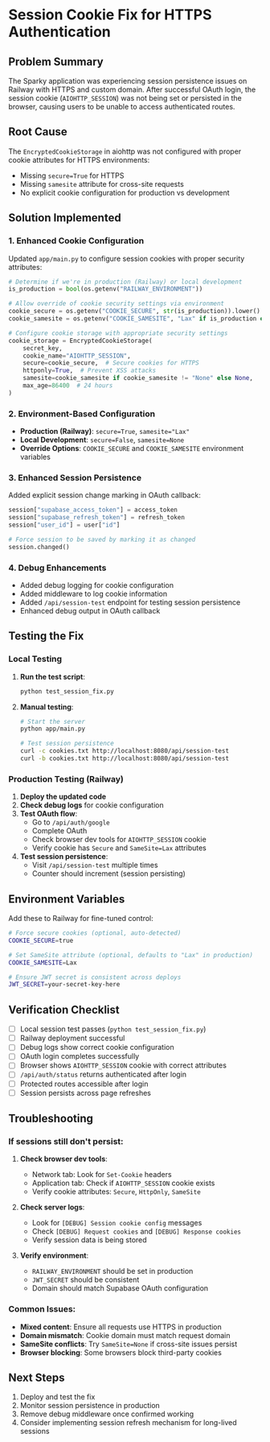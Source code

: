 # Session Cookie Fix for HTTPS Authentication

## Problem Summary

The Sparky application was experiencing session persistence issues on Railway with HTTPS and custom domain. After successful OAuth login, the session cookie (`AIOHTTP_SESSION`) was not being set or persisted in the browser, causing users to be unable to access authenticated routes.

## Root Cause

The `EncryptedCookieStorage` in aiohttp was not configured with proper cookie attributes for HTTPS environments:
- Missing `secure=True` for HTTPS
- Missing `samesite` attribute for cross-site requests
- No explicit cookie configuration for production vs development

## Solution Implemented

### 1. Enhanced Cookie Configuration

Updated `app/main.py` to configure session cookies with proper security attributes:

```python
# Determine if we're in production (Railway) or local development
is_production = bool(os.getenv("RAILWAY_ENVIRONMENT"))

# Allow override of cookie security settings via environment
cookie_secure = os.getenv("COOKIE_SECURE", str(is_production)).lower() in ("true", "1", "yes")
cookie_samesite = os.getenv("COOKIE_SAMESITE", "Lax" if is_production else "None")

# Configure cookie storage with appropriate security settings
cookie_storage = EncryptedCookieStorage(
    secret_key,
    cookie_name="AIOHTTP_SESSION",
    secure=cookie_secure,  # Secure cookies for HTTPS
    httponly=True,  # Prevent XSS attacks
    samesite=cookie_samesite if cookie_samesite != "None" else None,
    max_age=86400  # 24 hours
)
```

### 2. Environment-Based Configuration

- **Production (Railway)**: `secure=True`, `samesite="Lax"`
- **Local Development**: `secure=False`, `samesite=None`
- **Override Options**: `COOKIE_SECURE` and `COOKIE_SAMESITE` environment variables

### 3. Enhanced Session Persistence

Added explicit session change marking in OAuth callback:

```python
session["supabase_access_token"] = access_token
session["supabase_refresh_token"] = refresh_token
session["user_id"] = user["id"]

# Force session to be saved by marking it as changed
session.changed()
```

### 4. Debug Enhancements

- Added debug logging for cookie configuration
- Added middleware to log cookie information
- Added `/api/session-test` endpoint for testing session persistence
- Enhanced debug output in OAuth callback

## Testing the Fix

### Local Testing

1. **Run the test script**:
   ```bash
   python test_session_fix.py
   ```

2. **Manual testing**:
   ```bash
   # Start the server
   python app/main.py
   
   # Test session persistence
   curl -c cookies.txt http://localhost:8080/api/session-test
   curl -b cookies.txt http://localhost:8080/api/session-test
   ```

### Production Testing (Railway)

1. **Deploy the updated code**
2. **Check debug logs** for cookie configuration
3. **Test OAuth flow**:
   - Go to `/api/auth/google`
   - Complete OAuth
   - Check browser dev tools for `AIOHTTP_SESSION` cookie
   - Verify cookie has `Secure` and `SameSite=Lax` attributes
4. **Test session persistence**:
   - Visit `/api/session-test` multiple times
   - Counter should increment (session persisting)

## Environment Variables

Add these to Railway for fine-tuned control:

```bash
# Force secure cookies (optional, auto-detected)
COOKIE_SECURE=true

# Set SameSite attribute (optional, defaults to "Lax" in production)
COOKIE_SAMESITE=Lax

# Ensure JWT secret is consistent across deploys
JWT_SECRET=your-secret-key-here
```

## Verification Checklist

- [ ] Local session test passes (`python test_session_fix.py`)
- [ ] Railway deployment successful
- [ ] Debug logs show correct cookie configuration
- [ ] OAuth login completes successfully
- [ ] Browser shows `AIOHTTP_SESSION` cookie with correct attributes
- [ ] `/api/auth/status` returns authenticated after login
- [ ] Protected routes accessible after login
- [ ] Session persists across page refreshes

## Troubleshooting

### If sessions still don't persist:

1. **Check browser dev tools**:
   - Network tab: Look for `Set-Cookie` headers
   - Application tab: Check if `AIOHTTP_SESSION` cookie exists
   - Verify cookie attributes: `Secure`, `HttpOnly`, `SameSite`

2. **Check server logs**:
   - Look for `[DEBUG] Session cookie config` messages
   - Check `[DEBUG] Request cookies` and `[DEBUG] Response cookies`
   - Verify session data is being stored

3. **Verify environment**:
   - `RAILWAY_ENVIRONMENT` should be set in production
   - `JWT_SECRET` should be consistent
   - Domain should match Supabase OAuth configuration

### Common Issues:

- **Mixed content**: Ensure all requests use HTTPS in production
- **Domain mismatch**: Cookie domain must match request domain
- **SameSite conflicts**: Try `SameSite=None` if cross-site issues persist
- **Browser blocking**: Some browsers block third-party cookies

## Next Steps

1. Deploy and test the fix
2. Monitor session persistence in production
3. Remove debug middleware once confirmed working
4. Consider implementing session refresh mechanism for long-lived sessions
